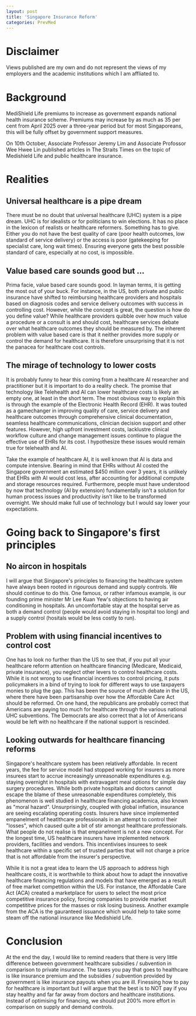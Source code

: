 ```yaml
---
layout: post
title: 'Singapore Insurance Reform'
categories: PrevMed
---
```


# Disclaimer
Views published are my own and do not represent the views of my employers
and the academic institutions which I am affliated to.

# Background
MediShield Life premiums to increase as government expands national health insurance scheme. Premiums may increase by as much as 35 per cent from April 2025 over a three-year period but for most Singaporeans, this will be fully offset by government support measures.

On 10th October, Associate Professor Jeremy Lim and Associate Profossor Wee Hwee Lin published articles in The Straits Times on the topic of Medishield Life and public healthcare insurance.



# Realities
## Universal healthcare is a pipe dream

There must be no doubt that universal healthcare (UHC) system is a pipe dream.
UHC is for idealists or for politicians to win elections. It has no place
in the lexicon of realists or healthcare reformers. Something has to give. Either you do not
have the best quality of care (poor health outcomes, low standard of service delivery)
or the access is poor (gatekeeping for specialist care, long wait times).
Ensuring everyone gets the best possible standard of care, especially at no cost,
is impossible.


## Value based care sounds good but ...
Prima facie, value based care sounds good. In layman terms, it is getting the most out of your buck.
For instance, in the US, both private and public insurance have shifted to reimbursing healthcare
providers and hospitals based on diagnosis codes and service delivery outcomes with success in controlling
cost. However, while the concept is great, the question is how do you define value? While healthcare
providers quibble over how much value a procedure or a consult is and should cost, healthcare services
debate over what healthcare outcomes they should be measured by. The inherent problem with value
based care is that it neither provides more supply or control the demand for healthcare. It
is therefore unsurprising that it is not the panacea for healthcare cost controls.

## The mirage of technology to lower costs
It is probably funny to hear this coming from a healthcare AI researcher and practitioner
but it is important to do a reality check. The promise that technology
like Telehealth and AI can lower healthcare costs is likely an empty one,
at least in the short term. The most obvious way to explain this is through
the example of the Electronic Health Record (EHR). It was touted as a gamechanger in
improving quality of care, service delivery and healthcare outcomes through
comprehensive clinical documentation, seamless healthcare communications,
clinician decision support and other features. However, high upfront investment
costs, lacklustre clinical workflow culture and change management issues
continue to plague the effective use of EHRs for its cost. I hypothesize
these issues would remain true for telehealth and AI.

Take the example of healthcare AI, it is well known that AI is data and
compute intensive. Bearing in mind that EHRs without AI costed the
Singapore government an estimated $450 million over 3 years, it is unlikely
that EHRs *with* AI would cost less, after accounting for additional compute
and storage resources required. Furthermore, people must have understood by now
that technology (AI by extension) fundamentally isn't a solution for human
process issues and productivity isn't like to be transformed overnight.
We should make full use of technology but I would say lower your expectations.

# Going back to Singapore's first principles

## No aircon in hospitals
I will argue that Singapore's principles to financing the healthcare system
have always been rooted in rigourous demand and supply controls. We should
continue to do this. One famous, or rather infamous example, is our founding
prime minister Mr Lee Kuan Yew's objections to having air conditioning in
hospitals. An uncomfortable stay at the hospital serve as both a demand control
(people would avoid staying in hospital too long) and a supply control
(hositals would be less costly to run).

## Problem with using financial incentives to control cost
One has to look no further than the US to see that, if you put all
your healthcare reform attention on healthcare financing (Medicare, Medicaid,
private insurance), you neglect other levers to control healthcare costs.
While it is not wrong to use financial incentives to control pricing, it puts
policymakers in a bind of trying to look for different ways to use taxpayers
monies to plug the gap. This has been the source of much debate in the
US, where there have been partisanship over how the Affordable Care Act should
be reformed. On one hand, the republicans are probably correct that Americans
are paying too much for healthcare through the various national UHC subventions.
The Democrats are also correct that a lot of Americans would be left with
no healthcare if the national support is rescinded.

## Looking outwards for healthcare financing reforms
Singapore's healthcare system has been relatively affordable. In recent years,
the fee for service model had stopped working for insurers as more insurees start
to accrue increasingly unreasonable expenditures e.g. staying overnight in hospitals
with extravagant meal options for simple day surgery procedures. While both
private hospitals and doctors cannot escape the blame of these unreasonable
expenditures completely, this phenomenon is well studied in healthcare financing
academica, also known as "moral hazard". Unsurprisingly, coupled with global inflation,
insurance are seeing escalating operating costs. Insurers have since implemented
empanelment of heatlthcare professionals in an attempt to control their
"losses", which caused quite a bit of stir amongst healthcare professionals.
What people do not realise is that empanelment is not a new concept. For the longest
time, US healthcare insurers have implemented network providers, facilities and
vendors. This incentivises insurees to seek healthcare within a specific set
of trusted parties that will not charge a price that is not affordable from
the insurer's perspective.

While it is not a great idea to learn the US approach to address high healthcare costs,
it is worthwhile to think about how to adapt the innovative healthcare financing
regulations and models that have emerged as a result of free market competition
within the US. For instance, the Affordable Care Act (ACA) created a marketplace
for users to select the most price competitive insurance policy, forcing companies
to provide market competititve prices for the masses or risk losing business.
Another example from the ACA is the gauranteed issuance which would help to
take some steam off the national insurance like Medishield Life.

# Conclusion
At the end the day, I would like to remind readers that there is very little difference
between government healthcare subsidies / subvention in comparison to private
insurance. The taxes you pay that goes to healthcare is like insurance premium and
the subsidies / subvention provided by government is like insurance payouts
when you are ill. Finessing how to pay for healthcare is important but I will
argue that the best is to NOT pay if you stay healthy and far far away from doctors
and healthcare institutions. Instead of optimising for financing, we should put
200% more effort in comparison on supply and demand controls.
